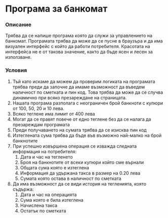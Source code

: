 # Програма за банкомат

### Описание

Трябва да се напише програма която да служи за управлението на банкомат.
Програмата трябва да може да се пусне в браузъра и да има визуален интерфейс с
който да работи потребителя. Красотата на интерфейса не е от такова значение,
както да бъде ясен и лесен за използване.

### Условия

1. Тъй като искаме да можем да проверим логиката на програмата трябва преди
   да започне да имаме възможност да въведем наличност по сметката и пин
   код. Това трябва да може да се случва динамично при всяко презареждане на
   страницата.
2. Нашата програма разполага с неограничен брой банкноти с купюри от 100, 50,
   20 и 10 лева.
3. Всяко теглене има лимит от 400 лева
4. Могат да се правят повече от едно теглене без да се налага да презареждам
   програмата
5. Преди получаването на сумата трябва да се изисква пин код
6. Изтеглената сума трябва да бъде във възможно най-малко на брой банкнотите
7. При успешно извършена операция се изважда следната информация на
   потребителя:
   1. Дата и час на тегленето
   2. Броя на банкнотите от всеки купюри който сме върнали
   3. Общата сума която е изтеглена
   4. Информация да удържана такса в размер на 0.20 лева
   5. Сумата която остава в наличност по сметката
8. Да има възможност да се види история на тегленията, която съдържа:
   1. Дата и час на операцията
   2. Сума която е била изтеглена
   3. Начислена такса
   4. Остатък по сметката
